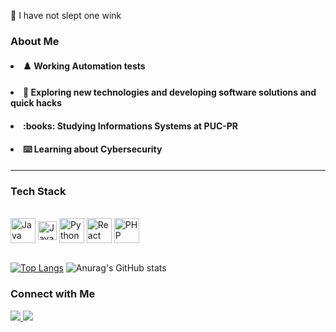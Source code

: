 :ocean: I have not slept one wink


<h3>About Me</h3>
<h4><li> ♟️ Working Automation tests </h4></li>
<h4><li> 🌱 Exploring new technologies and developing software solutions and quick hacks </h4></li>
<h4><li> :books: Studying Informations Systems at PUC-PR </h4></li>
<h4><li> ⌨️ Learning about Cybersecurity </h4></li>

--------
<h3>Tech Stack</h3>
<!--UL-->
<div>
 <div style="display: inline_block"><br>
  
  <img align="center" alt="Java" height="40" width="40" src="https://cdn.jsdelivr.net/gh/devicons/devicon/icons/java/java-original-wordmark.svg">
 
  <img align="center" alt="JavaScript" height="30" width="30" src="https://cdn.jsdelivr.net/gh/devicons/devicon/icons/javascript/javascript-original.svg">
   <img align="center" alt="Python" height="40" width="40" src="https://cdn.jsdelivr.net/gh/devicons/devicon/icons/python/python-original.svg">
   <img align="center" alt="React" height="40" width="40" src="https://cdn.jsdelivr.net/gh/devicons/devicon/icons/react/react-original.svg">
   <img align="center" alt="PHP" height="40" width="40" src="https://cdn.jsdelivr.net/gh/devicons/devicon/icons/php/php-original.svg">
 
  
</div>
<div/>


</br>


[![Top Langs](https://github-readme-stats.vercel.app/api/top-langs/?username=Jhony-Santos&layout=compact)](https://github.com/Jhony-Santos/github-readme-stats)
![Anurag's GitHub stats](https://github-readme-stats.vercel.app/api?username=Jhony-Santos&show_icons=true&theme=blue)


<h3>Connect with Me</h3>

<!-- SOCIAL -->
<div>
    <a href="mailto:jhony.jpn@gmail.com" target="_blank"> <img src="https://img.shields.io/badge/Gmail-E4400F?style=for-the-badge&logo=gmail&logoColor=white" target="_blank"> </a>  
  <a href="https://www.linkedin.com/in/jhonatan-santos-00b902181/" target="_blank"> <img src="https://img.shields.io/badge/LinkedIn-0077B5?style=for-the-badge&logo=linkedin&logoColor=white" target="_blank"></a>
 </div>
<!-- SOCIAL -->

<p align="center">
<a href="https://img.shields.io/badge/Gmail-D14836?style=for-the-badge&logo=gmail&logoColor=white"></a>



</p>

<!--
**Jhony-Santos/Jhony-Santos** is a ✨ _special_ ✨ repository because its `README.md` (this file) appears on your GitHub profile.


-->
